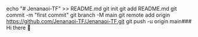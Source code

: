 echo "# Jenanaoi-TF" >> README.md
git init
git add README.md
git commit -m "first commit"
git branch -M main
git remote add origin https://github.com/Jenanaoi-TF/Jenanaoi-TF.git
git push -u origin main### Hi there 👋

<!--
**Jenanaoi-TF/Jenanaoi-TF** is a ✨ _special_ ✨ repository because its `README.md` (this file) appears on your GitHub profile.

Here are some ideas to get you started:

- 🔭 I’m currently working on ...
- 🌱 I’m currently learning ...
- 👯 I’m looking to collaborate on ...
- 🤔 I’m looking for help with ...
- 💬 Ask me about ...
- 📫 How to reach me: ...
- 😄 Pronouns: ...
- ⚡ Fun fact: ...
-->
